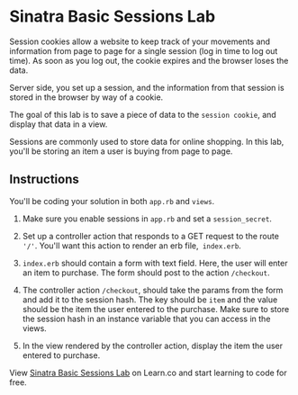 # Sinatra Basic Sessions Lab

Session cookies allow a website to keep track of your movements and information from page to page for a single session (log in time to log out time). As soon as you log out, the cookie expires and the browser loses the data.

Server side, you set up a session, and the information from that session is stored in the browser by way of a cookie.

The goal of this lab is to save a piece of data to the `session cookie`, and display that data in a view. 

Sessions are commonly used to store data for online shopping. In this lab, you'll be storing an item a user is buying from page to page.

## Instructions

You'll be coding your solution in both `app.rb` and `views`.

1. Make sure you enable sessions in `app.rb` and set a `session_secret`.

2. Set up a controller action that responds to a GET request to the route `'/'`. You'll want this action to render an erb file,` index.erb`.

3. `index.erb` should contain a form with text field. Here, the user will enter an item to purchase. The form should post to the action `/checkout`.

4. The controller action  `/checkout`, should take the params from the form and add it to the session hash. The key should be `item` and the value should be the item the user entered to the purchase. Make sure to store the session hash in an instance variable that you can access in the views.

5. In the view rendered by the controller action, display the item the user entered to purchase.

<p data-visibility='hidden'>View <a href='https://learn.co/lessons/sinatra-basic-sessions-lab' title='Sinatra Basic Sessions Lab'>Sinatra Basic Sessions Lab</a> on Learn.co and start learning to code for free.</p>
